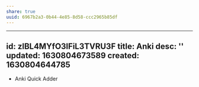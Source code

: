 ```yaml
---
share: true
uuid: 6967b2a3-0b44-4e85-8d58-ccc2965b85df
---
```

---
id: zlBL4MYfO3lFiL3TVRU3F
title: Anki
desc: ''
updated: 1630804673589
created: 1630804644785
---

* Anki Quick Adder
